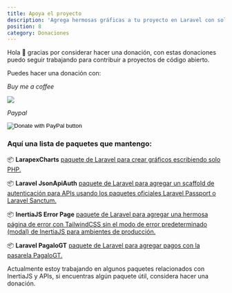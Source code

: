 ```yaml
---
title: Apoya el proyecto
description: 'Agrega hermosas gráficas a tu proyecto en Laravel con solo un facade.'
position: 8
category: Donaciones
---
```


Hola 👋 gracias por considerar hacer una donación, con estas donaciones puedo seguir trabajando para contribuir a proyectos de código abierto.

Puedes hacer una donación con:

<i class="text-gray-500">Buy me a coffee</i>

<a target="_blank" href="https://www.buymeacoffee.com/arielmejiadev">
    <img src="https://img.buymeacoffee.com/button-api/?text=Buy me a coffee&emoji=&slug=arielmejiadev&button_colour=FF5F5F&font_colour=ffffff&font_family=Cookie&outline_colour=000000&coffee_colour=FFDD00">
</a>

<i class="text-gray-500">Paypal</i>
<form action="https://www.paypal.com/donate" method="post" target="_top">
    <input type="hidden" name="hosted_button_id" value="4H5L4EXW36ZS6" />
    <input type="image" src="https://www.paypalobjects.com/en_US/i/btn/btn_donateCC_LG.gif" border="0" name="submit" title="PayPal - The safer, easier way to pay online!" alt="Donate with PayPal button" />
</form>

### Aquí una lista de paquetes que mantengo:

📦 <strong class="ml-3">LarapexCharts</strong> <a href="https://larapex-charts.netlify.app/" target="_blank">paquete de Laravel para crear gráficos escribiendo solo PHP.</a>

📦 <strong class="ml-3">Laravel JsonApiAuth</strong> <a href="https://json-api-auth.netlify.app/" target="_blank">paquete de Laravel para agregar un scaffold de autenticación para APIs usando los paquetes oficiales Laravel Passport o Laravel Sanctum.</a>

📦 <strong class="ml-3">InertiaJS Error Page</strong> <a href="https://packagist.org/packages/arielmejiadev/inertiajs-error-page" target="_blank">paquete de Laravel para agregar una hermosa página de error con TailwindCSS sin el modo de error predeterminado (modal) de InertiaJS para ambientes de producción.</a>

📦 <strong class="ml-3">Laravel PagaloGT</strong> <a href="https://packagist.org/packages/arielmejiadev/pagalogt" target="_blank">paquete de Laravel para agregar pagos con la pasarela PagaloGT.</a>

Actualmente estoy trabajando en algunos paquetes relacionados con InertiaJS y APIs, si encuentras algún paquete útil, considera hacer una donación.
